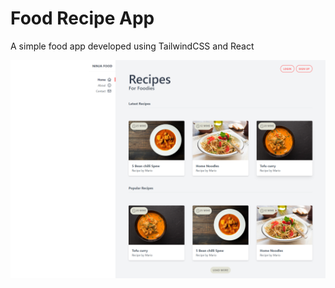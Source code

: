 # Food Recipe App
 A simple food app developed using TailwindCSS and React
 
 <img src="https://github.com/maisamaf/Food-Recipe-App/blob/main/Food%20Recipe%20React%20App.png" />
